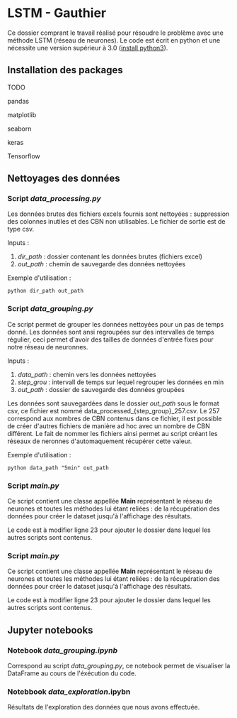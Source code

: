 # LSTM - Gauthier

Ce dossier comprant le travail réalisé pour résoudre le problème avec une méthode LSTM (réseau de neurones). Le code est écrit en python et une nécessite une version supérieur à 3.0 ([install python3](https://www.python.org/downloads/)).

## Installation des packages

TODO

pandas

matplotlib

seaborn

keras

Tensorflow



## Nettoyages des données

### Script *data_processing.py* 

Les données brutes des fichiers excels fournis sont nettoyées : suppression des colonnes inutiles et des CBN non utilisables. Le fichier de sortie est de type csv.

Inputs : 

1. *dir_path* : dossier contenant les données brutes (fichiers excel)
2. *out_path* : chemin de sauvegarde des données nettoyées

Exemple d'utilisation :

`python dir_path out_path`

### Script *data_grouping.py* 

Ce script permet de grouper les données nettoyées pour un pas de temps donné. Les données sont ansi regroupées sur des intervalles de temps régulier, ceci permet d'avoir des tailles de données d'entrée fixes pour notre réseau de neuronnes.

Inputs : 

1. *data_path* : chemin vers les données nettoyées
2. *step_grou* : intervall de temps sur lequel regrouper les données en min
3. *out_path* : dossier de sauvegarde des données groupées

Les données sont sauvegardées dans le dossier *out_path* sous le format csv, ce fichier est nommé data_processed_{step_group}_257.csv. Le 257 correspond aux nombres de CBN contenus dans ce fichier, il est possible de créer d'autres fichiers de manière ad hoc avec un nombre de CBN différent. Le fait de nommer les fichiers ainsi permet au script créant les réseaux de neronnes d'automaquement récupérer cette valeur.

Exemple d'utilisation :

`python data_path "5min" out_path`

### Script *main.py* 

Ce script contient une classe appellée **Main** représentant le réseau de neurones et toutes les méthodes lui étant reliées : de la récupération des données pour créer le dataset jusqu'à l'affichage des résultats.

Le code est à modifier ligne 23 pour ajouter le dossier dans lequel les autres scripts sont contenus.

### Script *main.py* 

Ce script contient une classe appellée **Main** représentant le réseau de neurones et toutes les méthodes lui étant reliées : de la récupération des données pour créer le dataset jusqu'à l'affichage des résultats.

Le code est à modifier ligne 23 pour ajouter le dossier dans lequel les autres scripts sont contenus.



## Jupyter notebooks

### Notebook *data_grouping.ipynb*

Correspond au script *data_grouping.py*, ce notebook permet de visualiser la DataFrame au cours de l'éxécution du code.

### Notebbook *data_exploration*.ipybn

Résultats de l'exploration des données que nous avons effectuée.





